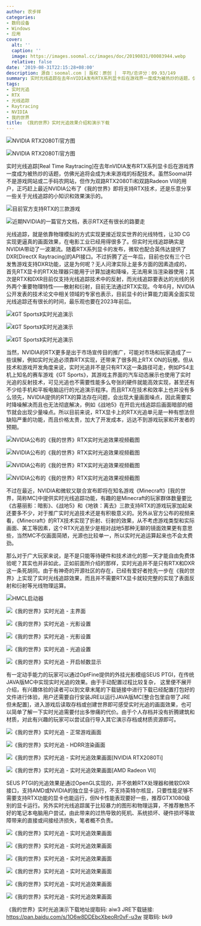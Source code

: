 ```yaml
---
author: 农步祥
categories:
- 数码设备
- Windows
- 应用
cover:
  alt: ''
  caption: ''
  image: https://images.soomal.cc/images/doc/20190831/00083944.webp
  relative: false
date: '2019-08-31T22:15:28+08:00'
description: 源自：soomal.com | 版权：原创 |  平均/总评分：09.93/149
summary: 实时光线追踪在去年nVIDIA发布RTX系列显卡后在游戏界一度成为被热炒的话题，仿佛光追将会成为明日游戏的标配技术。虽然Soomal并不是游戏网站或二手码农网站，但作为双路RTX2080Ti的用户，正巧赶上最近NVIDIA公布了《我的世界》即将支持RTX技术，还是乐意分享一些关于光线追踪的小知识和效果演示的。
tags:
- 实时光追
- RTX
- 光线追踪
- Raytracing
- NVIDIA
- 我的世界
title: 《我的世界》实时光追效果介绍和演示下载
---
```


![NVIDIA RTX2080Ti官方图](https://images.soomal.cc/images/doc/20181108/00078072_01.webp)



![NVIDIA RTX2080Ti官方图](https://images.soomal.cc/images/doc/20181108/00078073_01.webp)



实时光线追踪[Real Time Raytracing]在去年nVIDIA发布RTX系列显卡后在游戏界一度成为被热炒的话题，仿佛光追将会成为未来游戏的标配技术。虽然Soomal并不是游戏网站或二手码农网站，但作为双路RTX2080Ti和双路Radeon VII的用户，正巧赶上最近NVIDIA公布了《我的世界》即将支持RTX技术，还是乐意分享一些关于光线追踪的小知识和效果演示的。



![目前官方支持RTX的三款游戏](https://images.soomal.cc/images/doc/20190831/00083917.webp)



![近期NVIDIA的一篇官方文档，表示RTX还有很长的路要走](https://images.soomal.cc/images/doc/20190831/00083918.webp)



光线追踪，就是依靠物理模拟的方式实现更接近现实世界的光线特性，让3D CG实现更逼真的画面效果，在电影工业已经用得很多了。但实时光线追踪确实是NVIDIA带动了一波潮流。随着RTX系列显卡的发布，微软也配合英伟达提供了DXR[DirectX Raytracing]的API接口。不过折腾了近一年后，目前也仅有三个已发售游戏支持DXR功能，这是为何呢？无人问津实际上是多方面的因素造成的，首先RTX显卡的RTX处理器只能用于计算加速和降噪，无法用来当渲染器使用；其次是RTX和DXR目前仅支持光线追踪技术中的反射，而光线追踪要表达的光线的另外两个重要物理特性――散射和衍射，目前无法通过RTX实现。今年6月，NVIDIA公开发表的技术论文中相关领域的专家也表示，目前显卡的计算能力距离全面实现光线追踪还有很长的时间，最乐观也要在2023年前后。



![《GT Sports》实时光追演示](https://images.soomal.cc/images/doc/20190831/00083919_01.webp)



![《GT Sports》实时光追演示](https://images.soomal.cc/images/doc/20190831/00083920_01.webp)



![《GT Sports》实时光追演示](https://images.soomal.cc/images/doc/20190831/00083921_01.webp)



当然，NVIDIA的RTX更多是出于市场宣传目的推广，可能对市场和玩家造成了一些误解，例如实时光追必须靠RTX实现，还带来了很多网上RTX ON的玩梗。但从技术和游戏开发角度来说，实时光追并不是只有RTX这一条路径可走，例如PS4主机上知名的赛车游戏《GT Sports》，其游戏主界面的汽车动态展示也使用了实时光追的反射技术，可见光追也不需要性能多么夸张的硬件就能高效实现，甚至还有不少给手机和平板电脑运行的光追演示程序。而且RTX在技术和效率上也并没有多么领先，NVIDIA提供的RTX的算法存在问题，会出现大量画面噪点，因此需要实时降噪解决而且也无法彻底解决，例如《战地5》在开启光线追踪后画面暗部的细节就会出现少量噪点。所以目前来说，RTX显卡上的RTX光追单元是一种有想法但缺陷严重的功能，而且价格太贵，加大了开发成本，远达不到游戏玩家和开发者的预期。



![NVIDIA公布的《我的世界》RTX实时光追效果视频截图](https://images.soomal.cc/images/doc/20190831/00083940_01.webp)



![NVIDIA公布的《我的世界》RTX实时光追效果视频截图](https://images.soomal.cc/images/doc/20190831/00083941_01.webp)



![NVIDIA公布的《我的世界》RTX实时光追效果视频截图](https://images.soomal.cc/images/doc/20190831/00083942_01.webp)



![NVIDIA公布的《我的世界》RTX实时光追效果视频截图](https://images.soomal.cc/images/doc/20190831/00083943_01.webp)



不过在最近，NVIDIA和微软又联合宣布即将在知名游戏《Minecraft》[我的世界，简称MC]中提供实时光线追踪功能，有趣的是Minecraft的玩家群体数量要比《古墓丽影：暗影》、《战地5》和《地铁：离去》三款支持RTX的游戏玩家加起来还要多不少，对于推广实时光追技术还是有积极意义的。另外从官方公布的视频来看，《Minecraft》的RTX技术实现了折射、衍射的效果，从不考虑游戏类型和实际画面、美工等因素，这个RTX光追至少是相对战地5那种无聊的镜面效果更有意思些，当然MC不仅画面简陋，光源也比较单一，所以实时光追运算起来也不会太费劲。



那么对于广大玩家来说，是不是只能等待硬件和技术进化的那一天才能自由免费体验呢？其实也并非如此，正如前面所介绍的那样，实时光追并不是只有RTX和DXR这一条死胡同。由于有神奇的开源社区的存在，已经有爱好者抢先一步在《我的世界》上实现了实时光线追踪效果，而且并不需要RTX显卡就较完整的实现了表面反射和衍射等光线物理运算。



![HMCL启动器](https://images.soomal.cc/images/doc/20190831/00083922_01.webp)



![《我的世界》实时光追 - 主界面](https://images.soomal.cc/images/doc/20190831/00083923_01.webp)



![《我的世界》实时光追 - 光影设置](https://images.soomal.cc/images/doc/20190831/00083924_01.webp)



![《我的世界》实时光追 - 光影设置](https://images.soomal.cc/images/doc/20190831/00083925_01.webp)



![《我的世界》实时光追 - 光追设置](https://images.soomal.cc/images/doc/20190831/00083926_01.webp)



![《我的世界》实时光追 - 开启帧数显示](https://images.soomal.cc/images/doc/20190831/00083927_01.webp)



有一定动手能力的玩家可以通过OptFine提供的外挂光影模组SEUS PTGI，在传统JAVA版MC中实现实时光追的效果。由于手动配置过程比较复杂， 这里便不展开介绍，有兴趣体验的读者可以到文章末尾的下载链接中进行下载已经配置打包好的文件进行体验，用户还需要自行安装JRE以运行JAVA版MC[整合包里自带了JRE但未配置]，进入游戏后读取存档或创建世界即可感受实时光追的画面效果，也可以简单了解一下实时光追需要付出多惨痛的代价。由于个人存档并没有折腾建筑和材质，对此有兴趣的玩家可以尝试自行导入其它演示存档或材质资源即可。



![《我的世界》实时光追 - 正常游戏画面](https://images.soomal.cc/images/doc/20190831/00083930_01.webp)



![《我的世界》实时光追 - HDRR渲染画面](https://images.soomal.cc/images/doc/20190831/00083931_01.webp)



![《我的世界》实时光追 - 实时光追效果画面[NVIDIA RTX2080Ti]](https://images.soomal.cc/images/doc/20190831/00083932_01.webp)



![《我的世界》实时光追 - 实时光追效果画面[AMD Radeon VII]](https://images.soomal.cc/images/doc/20190831/00083933_01.webp)



SEUS PTGI的光追效果是通过OpenGL实现的，并不依赖RTX处理器和微软DXR接口，支持AMD或NVIDIA的独立显卡运行，不支持英特尔核显，只要性能足够不需要支持RTX功能的显卡也能运行，但N卡性能表现要好一些，推荐GTX1080级别的显卡运行。另外实时光线追踪属于比较暴力的图形和物理运算，不推荐散热不好的笔记本电脑用户尝试，由此带来的过热导致的死机、系统损坏、硬件损坏等故障带来的直接或间接经济损失，笔者概不负责。



![《我的世界》实时光追 - 实时光追效果画面](https://images.soomal.cc/images/doc/20190831/00083934_01.webp)



![《我的世界》实时光追 - 实时光追效果画面](https://images.soomal.cc/images/doc/20190831/00083935_01.webp)



![《我的世界》实时光追 - 实时光追效果画面](https://images.soomal.cc/images/doc/20190831/00083936_01.webp)



![《我的世界》实时光追 - 实时光追效果画面](https://images.soomal.cc/images/doc/20190831/00083937_01.webp)



![《我的世界》实时光追 - 实时光追效果画面](https://images.soomal.cc/images/doc/20190831/00083938_01.webp)



![《我的世界》实时光追 - 实时光追效果画面](https://images.soomal.cc/images/doc/20190831/00083939_01.webp)



《我的世界》实时光追演示下载地址提取码: aiw3
JRE下载链接: https://pan.baidu.com/s/1O6w8DDEbcXbeoRr0vF-u3w 提取码: bki9